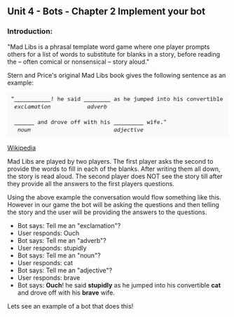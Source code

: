 ## Unit 4 - Bots - Chapter 2 Implement your bot


### Introduction:

"Mad Libs is a phrasal template word game where one player prompts others for a list of words to substitute for blanks in a story, before reading the – often comical or nonsensical – story aloud." 

Stern and Price's original Mad Libs book gives the following sentence as an example:

![Mad Libs Example](./img/ml01.png)

[Wikipedia](https://en.wikipedia.org/wiki/Mad_Libs)

Mad Libs are played by two players. The first player asks the second to provide the words to fill in each of the blanks. After writing them all down, the story is read aloud. The second player does NOT see the story till after they provide all the answers to the first players questions.

Using the above example the conversation would flow something like this. However in our game the bot will be asking the questions and then telling the story and the user will be providing the answers to the questions.

- Bot says: Tell me an "exclamation"?
- User responds: Ouch
- Bot says: Tell me an "adverb"?
- User responds: stupidly
- Bot says: Tell me an "noun"?
- User responds: cat
- Bot says: Tell me an "adjective"?
- User responds: brave
- Bot says: **Ouch**! he said **stupidly** as he jumped into his convertible **cat** and drove off with his **brave** wife.


Lets see an example of a bot that does this!
